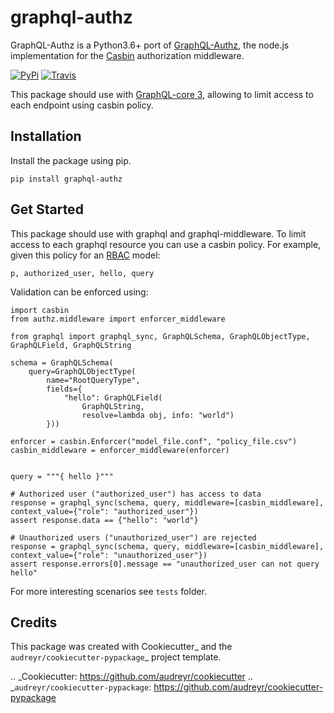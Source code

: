 # graphql-authz


GraphQL-Authz is a Python3.6+ port of [GraphQL-Authz](https://github.com/node-casbin/graphql-authz), the node.js
implementation for the [Casbin](https://casbin.org/) authorization middleware.

[![PyPi][pypi-image]](https://pypi.org/project/graphql-authz/)
[![Travis][travis-ci-image]](https://travis-ci.com/Checho3388/graphql_authz)

[pypi-image]: https://img.shields.io/pypi/v/graphql-authz.svg
[travis-ci-image]: https://img.shields.io/travis/Checho3388/graphql-authz.svg

This package should use with [GraphQL-core 3](https://github.com/graphql-python/graphql-core), allowing to limit access to each endpoint
using casbin policy.

## Installation

Install the package using pip.

```shell
pip install graphql-authz
```

Get Started
--------
This package should use with graphql and graphql-middleware.
To limit access to each graphql resource you can use a casbin policy. For example,
given this policy for an [RBAC](https://casbin.org/docs/en/rbac) model:

```csv
p, authorized_user, hello, query
```

Validation can be enforced using:

```python3
import casbin
from authz.middleware import enforcer_middleware

from graphql import graphql_sync, GraphQLSchema, GraphQLObjectType, GraphQLField, GraphQLString

schema = GraphQLSchema(
    query=GraphQLObjectType(
        name="RootQueryType",
        fields={
            "hello": GraphQLField(
                GraphQLString,
                resolve=lambda obj, info: "world")
        }))

enforcer = casbin.Enforcer("model_file.conf", "policy_file.csv")
casbin_middleware = enforcer_middleware(enforcer)


query = """{ hello }"""

# Authorized user ("authorized_user") has access to data
response = graphql_sync(schema, query, middleware=[casbin_middleware], context_value={"role": "authorized_user"})
assert response.data == {"hello": "world"}

# Unauthorized users ("unauthorized_user") are rejected
response = graphql_sync(schema, query, middleware=[casbin_middleware], context_value={"role": "unauthorized_user"})
assert response.errors[0].message == "unauthorized_user can not query hello"
```

For more interesting scenarios see `tests` folder.

Credits
-------

This package was created with Cookiecutter_ and the `audreyr/cookiecutter-pypackage`_ project template.

.. _Cookiecutter: https://github.com/audreyr/cookiecutter
.. _`audreyr/cookiecutter-pypackage`: https://github.com/audreyr/cookiecutter-pypackage
